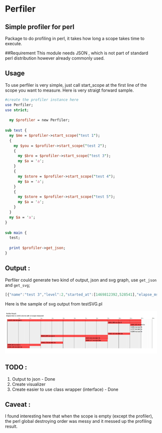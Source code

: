 # Perfiler
## Simple profiler for perl

Package to do profiling in perl, it takes how long a scope takes time to execute.

##Requirement
This module needs JSON , which is not part of standard perl distribution however already commonly used.

## Usage
To use perfiler is very simple, just call start_scope at the first line of the scope you want to measure.
Here is very straigt forward sample.
```perl
#create the profiler instance here
use Perfiler;
use strict;

  my $profiler = new Perfiler;
  
sub test {
  my $me = $profiler->start_scope("test 1");
  {
    my $you = $profiler->start_scope("test 2");
    {
      my $bro = $profiler->start_scope("test 3");
      my $a = 'a';
    }
    {
      my $store = $profiler->start_scope("test 4");
      my $a = 'a';
    }
    {
      my $store = $profiler->start_scope("test 5");
      my $a = 'a';
    }
  }
  my $a = 'a';
}

sub main {
  test;

  print $profiler->get_json;
}
```

## Output :
Perfiler could generate two kind of output, json and svg graph, use `get_json` and `get_svg`;
```javascript
[{"name":"test 3","level":2,"started_at":[1469812392,528541],"elapse_ms":0.008},{"elapse_ms":0.005,"level":2,"started_at":[1469812392,528573],"name":"test 4"},{"name":"test 5","level":2,"started_at":[1469812392,528592],"elapse_ms":0.005},{"level":1,"started_at":[1469812392,528534],"elapse_ms":0.073,"name":"test 2"},{"name":"test 1","started_at":[1469812392,528522],"level":0,"elapse_ms":0.094}]
```
Here is the sample of svg output from testSVG.pl

![sample screenshot](https://github.com/wejick/perfiler/raw/master/svgoutput.png)

## TODO :
1. Output to json - Done
2. Create visualizer
3. Create easier to use class wrapper (interface) - Done

## Caveat :
I found interesting here that when the scope is empty (except the profiler), the perl global destroying order was messy and it messed up the profiling result.
